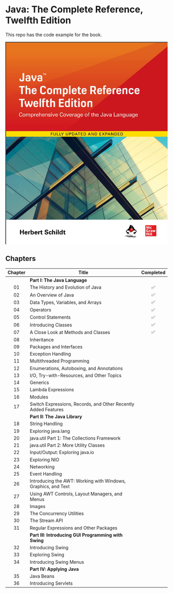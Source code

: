# Java: The Complete Reference, Twelfth Edition

This repo has the code example for the book.

![Java: The complete Reference, Eleventh Edition](Book.jpg)

## Chapters

| Chapter | Title                                                         | Completed |
| :-----: | ------------------------------------------------------------- |:---------:|
|         |                  **Part I: The Java Language**                |           |
|   01    | The History and Evolution of Java                             |     ✅    |
|   02    | An Overview of Java                                           |     ✅    |
|   03    | Data Types, Variables, and Arrays                             |     ✅    |
|   04    | Operators                                                     |     ✅    |
|   05    | Control Statements                                            |     ✅    |
|   06    | Introducing Classes                                           |     ✅    |
|   07    | A Close Look at Methods and Classes                           |     ✅    |
|   08    | Inheritance                                                   |           |
|   09    | Packages and Interfaces                                       |           |
|   10    | Exception Handling                                            |           |
|   11    | Multithreaded Programming                                     |           |
|   12    | Enumerations, Autoboxing, and Annotations                     |           |
|   13    | I/O, Try-with-Resources, and Other Topics                     |           |
|   14    | Generics                                                      |           |
|   15    | Lambda Expressions                                            |           |
|   16    | Modules                                                       |           |
|   17    | Switch Expressions, Records, and Other Recently Added Features|           |
|         |                   **Part II: The Java Library**               |           |
|   18    | String Handling                                               |           |
|   19    | Exploring java.lang                                           |           |
|   20    | java.util Part 1: The Collections Framework                   |           |
|   21    | java.util Part 2: More Utility Classes                        |           |
|   22    | Input/Output: Exploring java.io                               |           |
|   23    | Exploring NIO                                                 |           |
|   24    | Networking                                                    |           |
|   25    | Event Handling                                                |           |
|   26    | Introducing the AWT: Working with Windows, Graphics, and Text |           |
|   27    | Using AWT Controls, Layout Managers, and Menus                |           |
|   28    | Images                                                        |           |
|   29    | The Concurrency Utilities                                     |           |
|   30    | The Stream API                                                |           |
|   31    | Regular Expressions and Other Packages                        |           |
|         |     **Part III: Introducing GUI Programming with Swing**      |           |
|   32    | Introducing Swing                                             |           |
|   33    | Exploring Swing                                               |           |
|   34    | Introducing Swing Menus                                       |           |
|         |               **Part IV: Applying Java**                      |           |
|   35    | Java Beans                                                    |           |
|   36    | Introducing Servlets                                          |           |

